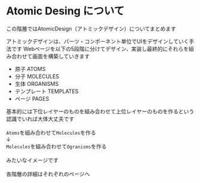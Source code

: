 # Atomic Desing について

この階層ではAtomicDesign（アトミックデザイン）についてまとめます

アトミックデザインは、パーツ・コンポーネント単位でUIをデザインしていく手法です
Webページを以下の5段階に分けてデザイン、実装し最終的にそれらを組み合わせて画面を構築していきます

- 原子 ATOMS
- 分子 MOLECULES
- 生体 ORGANISMS
- テンプレート TEMPLATES
- ページ PAGES

基本的には下位レイヤーのものを組み合わせて上位レイヤーのものを作るという認識でいれば大体大丈夫です<br>
<br>
`Atoms`を組み合わせて`Molecules`を作る<br>
↓<br>
`Molecules`を組み合わせて`Ogranisms`を作る<br>
<br>
みたいなイメージです<br>
<br>
各階層の詳細はそれぞれのページへ

